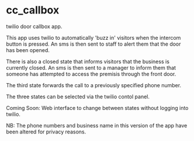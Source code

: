 # cc_callbox
twilio door callbox app.

This app uses twilio to automatically 'buzz in' visitors when the intercom button is pressed.
An sms is then sent to staff to alert them that the door has been opened.

There is also a closed state that informs visitors that the business is currently closed. An sms is then sent to a manager to inform them that someone has attempted to access the premisis through the front door.

The third state forwards the call to a previously specified phone number.

The three states can be selected via the twilio contol panel.

Coming Soon:
Web interface to change between states without logging into twilio.

NB:
The phone numbers and business name in this version of the app have been altered for privacy reasons.
